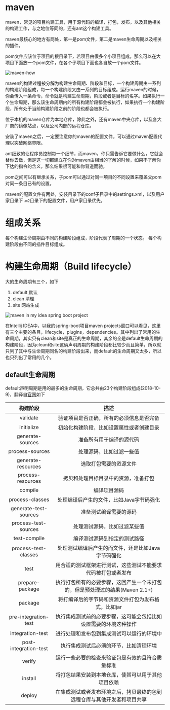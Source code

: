 # maven
maven，常见的项目构建工具，用于源代码的编译，打包，发布，以及其他相关的构建工作，与之地位等同的，还有ant这个构建工具。

maven最核心的地方有两处，第一是pom文件，第二是maven生命周期以及相关的插件。

pom文件应该位于项目的根目录下，若项目由很多个小项目组成，那么可以在大项目下面放一个pom文件，在各个子项目下面也各自放一个pom文件。

![maven-how](http://ifeve.com/wp-content/uploads/2014/06/maven-overview-1.png)

maven的构建过程被分解为构建生命周期、阶段和目标，一个构建周期由一系列的构建阶段组成，每一个构建阶段又由一系列的目标组成。运行maven的时候，你会传入一条命令，命令就是构建生命周期，阶段或者是目标的名字。如果执行一个生命周期，那么该生命周期内的所有构建阶段都会被执行，如果执行一个构建阶段，所有处于当前构建阶段之前的阶段也都会被执行。

位于本机的maven仓库为本地仓库，除此之外，还有maven中央仓库，以及各大厂商的镜像站点，以及公司内部的远程仓库。

安装了maven之后，一定要注意你的maven的配置文件，可以通过maven配置代理以突破网络界限。

ant细致的让程序员控制每一个细节，而maven，你只需告诉它要做什么，它就会替你去做，但是这一切都建立在你对maven由相当的了解的时候，如果不了解你下达的指令的含义，那么结果很可能和你背道而驰。

pom之间可以有继承关系，子pom可以通过对同一项目的不同设置来覆盖父pom对同一条目已有的设置。

maven的配置文件有两处，安装目录下的conf子目录中的settings.xml，以及用户家目录下`.m2`目录下的配置文件，用户家目录优先。

# 组成关系
每个构建生命周期由不同的构建阶段组成，阶段代表了周期的一个状态。
每个构建阶段由不同的插件目标组成。

# 构建生命周期（Build lifecycle）
大的生命周期有三个，如下

1. default 默认
2. clean   清理
3. site    网站生成

![maven in my idea spring boot project]()

在Intellij IDEA中，以我的spring-boot项目maven projects窗口可以看见，这里有三个主要的条目，lifecycle，plugins，dependencies。其中列出了常用的生命周期，其实只有clean和site是真正的生命周期，其余的全是default生命周期的构建阶段，因为clean和site这俩声明周期的构建阶段都比较少而且简单，所以就只列了其中与生命周期同名的构建阶段出来，而default的生命周期又太多，所以也只列出了常用的几个。

## default生命周期
default声明周期是用的最多的生命周期，它总共由23个构建阶段组成(2018-10-9)，翻译自[官网](http://maven.apache.org/guides/introduction/introduction-to-the-lifecycle.html#Lifecycle_Reference)如下

|构建阶段|描述|
|:-:|:-:|
|validate|验证项目是否正确，所有的必须信息是否完备|
|initialize|初始化构建阶段，比如设置属性或者创建目录|
|generate-sources|准备所有用于编译的源代码|
|process-sources|处理源码，比如过滤一些值|
|generate-resources|选取打包需要的资源文件|
|process-resources|拷贝和处理目标目录中的资源，准备打包|
|compile|编译项目源码|
|process-classes|处理编译后产生的文件，比如Java字节码强化|
|generate-test-sources|准备测试编译需要的源码|
|process-test-sources|处理测试源码，比如过滤某些值|
|test-compile|编译测试源码到指定的测试路径|
|process-test-classes|处理测试编译后产生的而文件，还是比如Java字节码强化|
|test|用合适的测试框架进行测试，这些测试不能要求代码被打包或者发布|
|prepare-package|执行打包所有的必要步骤，这回产生一个未打包的，但是预处理过的结果(Maven 2.1+)|
|package|将打编译后的字节码和资源文件打包为发布格式，比如jar|
|pre-integration-test|执行集成测试前的必要步骤，这可能会包括比如设置需要的环境这种操作|
|integration-test|进行处理和发布包到集成测试可以运行的环境中|
|post-integration-test|执行集成测试后必须的环节，比如清理环境|
|verify|运行一些必要的检查来验证包是有效的且符合质量标准|
|install|将打包结果安装到本地仓库，使其可以用于其他项目依赖|
|deploy|在集成测试或者发布环境之后，拷贝最终的包到远程仓库与其他开发者和项目共享|



